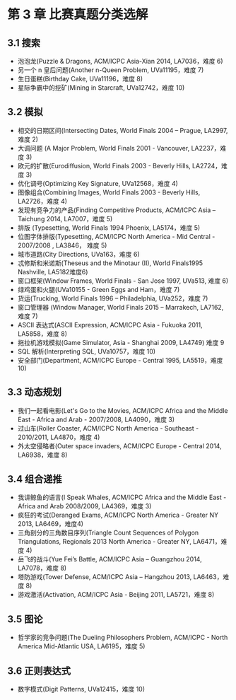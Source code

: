 # 第 3 章 比赛真题分类选解 
## 3.1 搜索 
- 泡泡龙(Puzzle & Dragons, ACM/ICPC Asia-Xian 2014, LA7036，难度 6)
- 另一个 n 皇后问题(Another n-Queen Problem, UVa11195，难度 7)
- 生日蛋糕(Birthday Cake, UVa11196，难度 8)
- 星际争霸中的挖矿(Mining in Starcraft, UVa12742，难度 10)
## 3.2 模拟 
- 相交的日期区间(Intersecting Dates, World Finals 2004 – Prague, LA2997, 难度 2) 
- 大调问题 (A Major Problem, World Finals 2001 - Vancouver, LA2237，难度 3)
- 欧元的扩散(Eurodiffusion, World Finals 2003 - Beverly Hills, LA2724，难度 3) 
- 优化调号(Optimizing Key Signature, UVa12568，难度 4)
- 图像组合(Combining Images, World Finals 2003 - Beverly Hills, LA2726，难度 4)
- 发现有竞争力的产品(Finding Competitive Products, ACM/ICPC Asia – Taichung 2014, LA7007，难度 5)
- 排版 (Typesetting, World Finals 1994 Phoenix, LA5174，难度 5)
- 位图字体排版(Typesetting, ACM/ICPC North America - Mid Central - 2007/2008 , LA3846， 难度 5)
- 城市道路(City Directions, UVa163，难度 6)
- 忒修斯和米诺斯(Theseus and the Minotaur (II), World Finals1995 Nashville, LA5182难度6)
- 窗口框架(Window Frames, World Finals - San Jose 1997, UVa513, 难度 6) 
- 绿鸡蛋和火腿(UVa10155 - Green Eggs and Ham，难度 7) 
- 货运(Trucking, World Finals 1996 – Philadelphia, UVa252，难度 7)
- 窗口管理器 (Window Manager, World Finals 2015 – Marrakech, LA7162, 难度 7)
- ASCII 表达式(ASCII Expression, ACM/ICPC Asia - Fukuoka 2011, LA5858，难度 8)
- 拖拉机游戏模拟(Game Simulator, Asia - Shanghai 2009, LA4749) 难度 9
- SQL 解析(Interpreting SQL, UVa10757，难度 10)
- 安全部门(Department, ACM/ICPC Europe - Central 1995, LA5519，难度 10) 

## 3.3 动态规划 
- 我们一起看电影(Let's Go to the Movies, ACM/ICPC Africa and the Middle East - Africa and Arab - 2007/2008, LA4090，难度 3)
- 过山车(Roller Coaster, ACM/ICPC North America - Southeast - 2010/2011, LA4870，难度 4)
- 外太空侵略者(Outer space invaders, ACM/ICPC Europe - Central 2014, LA6938，难度 8) 
## 3.4 组合递推
- 我讲鲸鱼的语言(I Speak Whales, ACM/ICPC Africa and the Middle East - Africa and Arab 2008/2009, LA4369，难度 3)
- 疯狂的考试(Deranged Exams, ACM/ICPC North America - Greater NY 2013, LA6469，难度4) 
- 三角剖分的三角数目序列(Triangle Count Sequences of Polygon Triangulations, Regionals 2013 North America - Greater NY, LA6471，难度 4) 
- 岳飞的战斗(Yue Fei’s Battle, ACM/ICPC Asia – Guangzhou 2014, LA7078，难度 8)
- 塔防游戏(Tower Defense, ACM/ICPC Asia – Hangzhou 2013, LA6463，难度 8)
- 游戏激活(Activation, ACM/ICPC Asia - Beijing 2011, LA5721，难度 8) 

## 3.5 图论

- 哲学家的竞争问题(The Dueling Philosophers Problem, ACM/ICPC - North America Mid-Atlantic USA, LA6195，难度 5)

## 3.6 正则表达式 
- 数字模式(Digit Patterns, UVa12415，难度 10)
